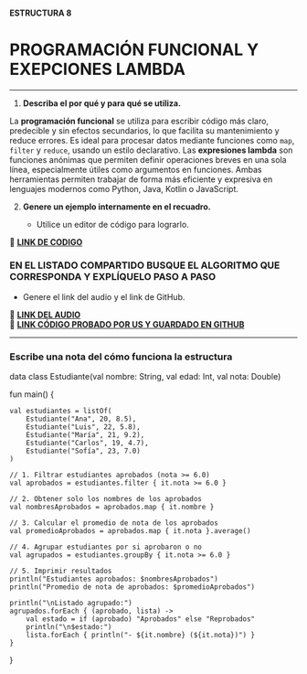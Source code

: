 #### ESTRUCTURA 8
# PROGRAMACIÓN FUNCIONAL Y EXEPCIONES LAMBDA 

---

1. **Describa el por qué y para qué se utiliza.**

La **programación funcional** se utiliza para escribir código más claro, predecible y sin efectos secundarios, lo que facilita su mantenimiento y reduce errores. Es ideal para procesar datos mediante funciones como `map`, `filter` y `reduce`, usando un estilo declarativo. Las **expresiones lambda** son funciones anónimas que permiten definir operaciones breves en una sola línea, especialmente útiles como argumentos en funciones. Ambas herramientas permiten trabajar de forma más eficiente y expresiva en lenguajes modernos como Python, Java, Kotlin o JavaScript.

   
2. **Genere un ejemplo internamente en el recuadro.**  

   - Utilice un editor de código para lograrlo.  

🔗 **[LINK DE CODIGO](https://pl.kotl.in/rm87TQL9t)** 

### EN EL LISTADO COMPARTIDO BUSQUE EL ALGORITMO QUE CORRESPONDA Y EXPLÍQUELO PASO A PASO  
- Genere el link del audio y el link de GitHub.  

🔗 **[LINK DEL AUDIO](https://github.com/user-attachments/assets/9cf8ccaf-8d99-41e4-9308-cd7fe10f9980)**  
🔗 **[LINK CÓDIGO PROBADO POR US Y GUARDADO EN GITHUB](https://github.com/user-attachments/assets/831fb00b-183f-4f40-8749-816a24060e12)**

---

### Escribe una nota del cómo funciona la estructura  

data class Estudiante(val nombre: String, val edad: Int, val nota: Double)

fun main() {

    val estudiantes = listOf(
        Estudiante("Ana", 20, 8.5),
        Estudiante("Luis", 22, 5.8),
        Estudiante("María", 21, 9.2),
        Estudiante("Carlos", 19, 4.7),
        Estudiante("Sofía", 23, 7.0)
    )

    // 1. Filtrar estudiantes aprobados (nota >= 6.0)
    val aprobados = estudiantes.filter { it.nota >= 6.0 }

    // 2. Obtener solo los nombres de los aprobados
    val nombresAprobados = aprobados.map { it.nombre }

    // 3. Calcular el promedio de nota de los aprobados
    val promedioAprobados = aprobados.map { it.nota }.average()

    // 4. Agrupar estudiantes por si aprobaron o no
    val agrupados = estudiantes.groupBy { it.nota >= 6.0 }

    // 5. Imprimir resultados
    println("Estudiantes aprobados: $nombresAprobados")
    println("Promedio de nota de aprobados: $promedioAprobados")

    println("\nListado agrupado:")
    agrupados.forEach { (aprobado, lista) ->
        val estado = if (aprobado) "Aprobados" else "Reprobados"
        println("\n$estado:")
        lista.forEach { println("- ${it.nombre} (${it.nota})") }
    }
}
